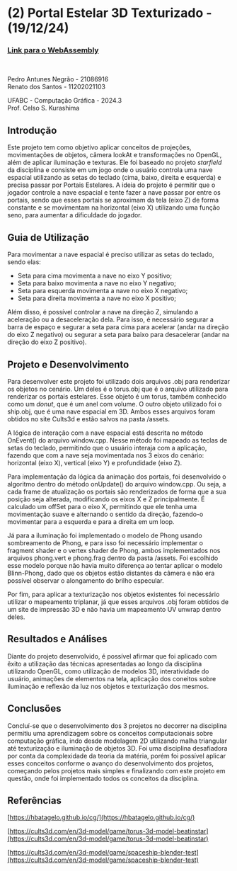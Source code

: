 # (2) Portal Estelar 3D Texturizado - (19/12/24)

### [Link para o WebAssembly](helloworld.html)

<br>

Pedro Antunes Negrão - 21086916<br>
Renato dos Santos - 11202021103

UFABC - Computação Gráfica - 2024.3<br>
Prof. Celso S. Kurashima

## Introdução

Este projeto tem como objetivo aplicar conceitos de projeções, movimentações de objetos, câmera lookAt e transformações no OpenGL, além de aplicar iluminação e texturas. Ele foi baseado no projeto _starfield_ da disciplina e consiste em um jogo onde o usuário controla uma nave espacial utilizando as setas do teclado (cima, baixo, direita e esquerda) e precisa passar por Portais Estelares. A ideia do projeto é permitir que o jogador controle a nave espacial e tente fazer a nave passar por entre os portais, sendo que esses portais se aproximam da tela (eixo Z) de forma constante e se movimentam na horizontal (eixo X) utilizando uma função seno, para aumentar a dificuldade do jogador.


## Guia de Utilização

Para movimentar a nave espacial é preciso utilizar as setas do teclado, sendo elas:

- Seta para cima movimenta a nave no eixo Y positivo;
- Seta para baixo movimenta a nave no eixo Y negativo;
- Seta para esquerda movimenta a nave no eixo X negativo;
- Seta para direita movimenta a nave no eixo X positivo;

Além disso, é possível controlar a nave na direção Z, simulando a aceleração ou a desaceleração dela. Para isso, é necessário segurar a barra de espaço e segurar a seta para cima para acelerar (andar na direção do eixo Z negativo) ou segurar a seta para baixo para desacelerar (andar na direção do eixo Z positivo).


## Projeto e Desenvolvimento

Para desenvolver este projeto foi utilizado dois arquivos .obj para renderizar os objetos no cenário. Um deles é o torus.obj que é o arquivo utilizado para renderizar os portais estelares. Esse objeto é um torus, também conhecido como um _donut_, que é um anel com volume. O outro objeto utilizado foi o ship.obj, que é uma nave espacial em 3D. Ambos esses arquivos foram obtidos no site Cults3d e estão salvos na pasta /assets.

A lógica de interação com a nave espacial está descrita no método OnEvent() do arquivo window.cpp. Nesse método foi mapeado as teclas de setas do teclado, permitindo que o usuário interaja com a aplicação, fazendo que com a nave seja movimentada nos 3 eixos do cenário: horizontal (eixo X), vertical (eixo Y) e profundidade (eixo Z).

Para implementação da lógica da animação dos portais, foi desenvolvido o algoritmo dentro do método onUpdate() do arquivo window.cpp. Ou seja, a cada frame de atualização os portais são renderizados de forma que a sua posição seja alterada, modificando os eixos X e Z principalmente. É calculado um offSet para o eixo X, permitindo que ele tenha uma movimentação suave e alternando o sentido da direção, fazendo-o movimentar para a esquerda e para a direita em um loop.

Já para a iluminação foi implementado o modelo de Phong usando sombreamento de Phong, e para isso foi necessário implementar o fragment shader e o vertex shader de Phong, ambos implementados nos arquivos phong.vert e phong.frag dentro da pasta /assets. Foi escolhido esse modelo porque não havia muito diferença ao tentar aplicar o modelo Blinn-Phong, dado que os objetos estão distantes da câmera e não era possível observar o alongamento do brilho especular.

Por fim, para aplicar a texturização nos objetos existentes foi necessário utilizar o mapeamento triplanar, já que esses arquivos .obj foram obtidos de um site de impressão 3D e não havia um mapeamento UV unwrap dentro deles. 


## Resultados e Análises

Diante do projeto desenvolvido, é possível afirmar que foi aplicado com êxito a utilização das técnicas apresentadas ao longo da disciplina utilizando OpenGL, como utilização de modelos 3D, interatividade do usuário, animações de elementos na tela, aplicação dos coneitos sobre iluminação e reflexão da luz nos objetos e texturização dos mesmos. 


## Conclusões

Concluí-se que o desenvolvimento dos 3 projetos no decorrer na disciplina permitiu uma aprendizagem sobre os conceitos computacionais sobre computação gráfica, indo desde modelagem 2D utilizando malha triangular até texturização e iluminação de objetos 3D. Foi uma disciplina desafiadora por conta da complexidade da teoria da matéria, porém foi possível aplicar esses conceitos conforme o avanço do desenvolvimento dos projetos, começando pelos projetos mais simples e finalizando com este projeto em questão, onde foi implementado todos os conceitos da disciplina.

## Referências

[https://hbatagelo.github.io/cg/](https://hbatagelo.github.io/cg/)

[https://cults3d.com/en/3d-model/game/torus-3d-model-beatinstar](https://cults3d.com/en/3d-model/game/torus-3d-model-beatinstar)

[https://cults3d.com/en/3d-model/game/spaceship-blender-test](https://cults3d.com/en/3d-model/game/spaceship-blender-test)


